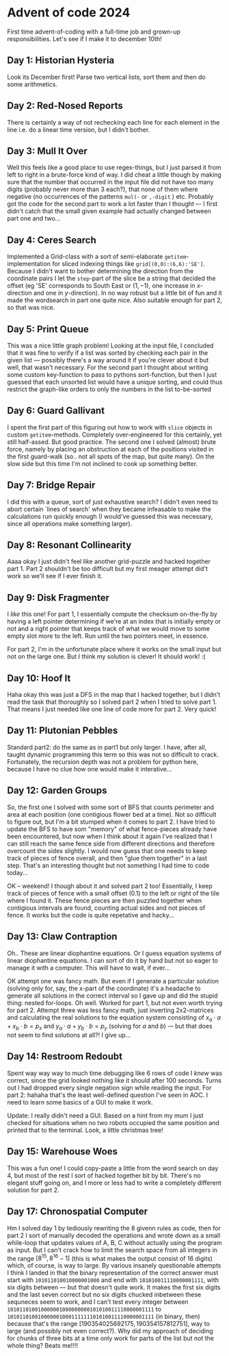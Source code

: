 # Advent of code 2024
First time advent-of-coding with a full-time job and grown-up responsibilities. Let's see if I make it to december 10th!

## Day 1: Historian Hysteria
Look its December first! Parse two vertical lists, sort them and then do some arithmetics.

## Day 2: Red-Nosed Reports
There is certainly a way of not rechecking each line for each element in the line i.e. do a linear time version, but I didn't bother.

## Day 3: Mull It Over
Well this feels like a good place to use regex-things, but I just parsed it from left to right in a brute-force kind of way. I did cheat a little though by making sure that the number that occurred in the input file did not have too many digits (probably never more than 3 each?), that none of them where negative (no occurrences of the patterns `mul(-` or `,-digit` ) etc. Probably got the code for the second part to work a lot faster than I thought –- I first didn't catch that the small given example had actually changed between part one and two...

## Day 4: Ceres Search
Implemented a Grid-class with a sort of semi-elaborate `getitem`-implementation for sliced indexing things like `grid[(0,0):(6,6):'SE']`. Because I didn't want to bother determining the direction from the coordinate pairs I let the `step`-part of the slice be a string that decided the offset (eg 'SE' corresponds to South East or $(1,-1)$, one increase in $x$-direction and one in $y$-direction). In no way robust but a little bit of fun and it made the wordsearch in part one quite nice. Also suitable enough for part 2, so that was nice.

## Day 5: Print Queue
This was a nice little graph problem! Looking at the input file, I concluded that it was fine to verify if a list was sorted by checking each pair in the given list –– possibly there's a way around it if you're clever about it but well, that wasn't necessary. For the second part I thought about writing some custom key-function to pass to pythons sort-function, but then I just guessed that each unsorted list would have a unique sorting, and could thus restrict the graph-like orders to only the numbers in the list to-be-sorted

## Day 6: Guard Gallivant
I spent the first part of this figuring out how to work with `slice` objects in custom `getitem`-methods. Completely over-engineered for this certainly, yet still half-assed. But good practice. The second one I solved (almost) brute force, namely by placing an obstruction at each of the positions visited in the first guard-walk (so.. not all spots of the map, but quite many). On the slow side but this time I'm not inclined to cook up something better.

## Day 7: Bridge Repair
I did this with a queue, sort of just exhaustive search? I didn't even need to abort certain `lines of search' when they became infeasable to make the calculations run quickly enough (I would've guessed this was necessary, since all operations make something larger).

## Day 8: Resonant Collinearity
Aaaa okay I just didn't feel like another grid-puzzle and hacked together part 1. Part 2 shouldn't be too difficult but my first meager attempt did't work so we'll see if I ever finish it.

## Day 9: Disk Fragmenter
I _like_ this one! For part 1, I essentially compute the checksum on-the-fly by having a left pointer determining if we're at an index that is initially empty or not and a right pointer that keeps track of what we would move to some empty slot more to the left. Run until the two pointers meet, in essence.

For part 2, I'm in the unfortunate place where it works on the small input but not on the large one. But I think my solution is clever! It should work! :(

## Day 10: Hoof It
Haha okay this was just a DFS in the map that I hacked together, but I didn't read the task that thoroughly so I solved part 2 when I tried to solve part 1. That means I just needed like one line of code more for part 2. Very quick!

## Day 11: Plutonian Pebbles
Standard part2: do the same as in part1 but only larger. I have, after all, taught dynamic programming this term so this was not so difficult to crack. Fortunately, the recursion depth was not a problem for python here, because I have no clue how one would make it interative...

## Day 12: Garden Groups
So, the first one I solved with some sort of BFS that counts perimeter and area at each position (one contigious flower bed at a time). Not so difficult to figure out, but I'm a bit stumped when it comes to part 2. I have tried to update the BFS to have som "memory" of what fence-pieces already have been encountered, but now when I think about it again I've realized that I can still reach the same fence side from different directions and therefore overcount the sides slightly. I would now guess that one needs to keep track of pieces of fence overall, and then "glue them together" in a last step. That's an interesting thought but not something I had time to code today...

OK – weekend! I though about it and solved part 2 too! Essentially, I keep track of pieces of fence with a small offset (0.1) to the left or right of the tile where I found it. These fence pieces are then puzzled together when contigious intervals are found, counting actual sides and not pieces of fence. It works but the code is quite repetative and hacky... 

## Day 13: Claw Contraption
Oh.. These are linear diophantine equations. Or I guess equation systems of linear diophantine equations. I can sort of do it by hand but not so eager to manage it with a computer. This will have to wait, if ever...

OK attempt one was fancy math. But even if I generate a particular solution (solving only for, say, the x-part of the coordinate) it's a headache to generate all solutions in the correct interval so I gave up and did the stupid thing: nested for-loops. Oh well. Worked for part 1, but not even worth trying for part 2.
Attempt three was less fancy math, just inverting 2x2-matrices and calculating the real solutions to the equation system consisting of $x_a\cdot a+x_b\cdot b = p_x$  and $y_a\cdot a+y_b\cdot b = p_y$ (solving for $a$ and $b$) -– but that does not seem to find solutions at all?! I give up...

## Day 14: Restroom Redoubt
Spent way way way to much time debugging like 6 rows of code I *knew* was correct, since the grid looked nothing like it should after 100 seconds. Turns out I had dropped every single negation sign while reading the input. For part 2: hahaha that's the least well-defined question I've seen in AOC. I need to learn some basics of a GUI to make it work.

Update: I really didn't need a GUI. Based on a hint from my mum I just checked for situations when no two robots occupied the same position and printed that to the terminal. Look, a little christmas tree!

## Day 15: Warehouse Woes
This was a fun one! I could copy-paste a little from the word search on day 4, but most of the rest I sort of hacked together bit by bit. There's no elegant stuff going on, and I more or less had to write a completely different solution for part 2. 

## Day 17: Chronospatial Computer
Hm I solved day 1 by tediously rewriting the 8 givenn rules as code, then for part 2 I sort of manually decoded the operations and wrote down as a small while-loop that updates values of A, B, C without actually using the program as input. But I can't crack how to limit the search space from all integers in the range $[8^{15}, 8^{16}-1]$ (this is what makes the output consist of 16 digits) which, of course, is way to large. By various insanely questionable attempts I think I landed in that the binary representation of the correct answer must start with `101011010010000001000` and end with `101010011110000001111`, with six digits between –– but that doesn't quite work. It makes the first six digits and the last seven correct but no six digits chucked inbetween these sequneces seem to work, and I can't test every integer between 
`101011010010000001000000000101010011110000001111` to `101011010010000001000111111101010011110000001111` (in binary, then) because that's the range $[190354025692175, 190354157812751]$, way to large (and possibly not even correct?). Why did my approach of deciding for chunks of three bits at a time only work for parts of the list but not the whole thing? Beats me!!!! 